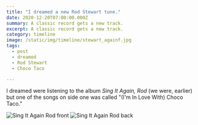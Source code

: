 ```yaml
---
title: "I dreamed a new Rod Stewart tune."
date: 2020-12-20T07:00:00.000Z
summary: A classic record gets a new track.
excerpt: A classic record gets a new track.
category: timeline
image: /static/img/timeline/stewart_againf.jpg
tags:
  - post 
  - dreamed
  - Rod Stewart
  - Choco Taco

---
```




I dreamed were listening to the album _Sing It Again, Rod_ (we were, earlier) but one of the songs on side one was called "(I'm In Love With) Choco Taco."

![Sing It Again Rod front](/static/img/timeline/stewart_againf.jpg?nf_resize=fit&w=380 "Sing It Again Rod front")
![Sing It Again Rod back](/static/img/timeline/stewart_againb.jpg?nf_resize=fit&w=380 "Sing It Again Rod back")